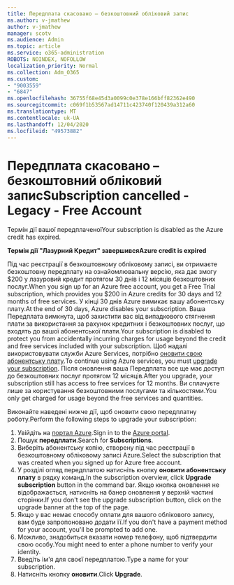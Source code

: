 ```yaml
---
title: Передплата скасовано – безкоштовний обліковий запис
ms.author: v-jmathew
author: v-jmathew
manager: scotv
ms.audience: Admin
ms.topic: article
ms.service: o365-administration
ROBOTS: NOINDEX, NOFOLLOW
localization_priority: Normal
ms.collection: Adm_O365
ms.custom:
- "9003559"
- "6847"
ms.openlocfilehash: 36755f68e45d3a0099c0e378e166bff82362e490
ms.sourcegitcommit: c069f1b53567ad14711c423740f120439a312a60
ms.translationtype: MT
ms.contentlocale: uk-UA
ms.lasthandoff: 12/04/2020
ms.locfileid: "49573882"
---
```

# <a name="subscription-cancelled---legacy---free-account"></a><span data-ttu-id="2cc15-102">Передплата скасовано – безкоштовний обліковий запис</span><span class="sxs-lookup"><span data-stu-id="2cc15-102">Subscription cancelled - Legacy - Free Account</span></span>

<span data-ttu-id="2cc15-103">Термін дії вашої передплаченої</span><span class="sxs-lookup"><span data-stu-id="2cc15-103">Your subscription is disabled as the Azure credit has expired.</span></span>

<span data-ttu-id="2cc15-104">**Термін дії "Лазурний Кредит" завершився**</span><span class="sxs-lookup"><span data-stu-id="2cc15-104">**Azure credit is expired**</span></span>

<span data-ttu-id="2cc15-105">Під час реєстрації в безкоштовному обліковому записі, ви отримаєте безкоштовну передплату на ознайомлювальну версію, яка дає змогу $200 у лазуровий кредит протягом 30 днів і 12 місяців безкоштовних послуг.</span><span class="sxs-lookup"><span data-stu-id="2cc15-105">When you sign up for an Azure free account, you get a Free Trial subscription, which provides you $200 in Azure credits for 30 days and 12 months of free services.</span></span> <span data-ttu-id="2cc15-106">У кінці 30 днів Azure вимикає вашу абонентську плату.</span><span class="sxs-lookup"><span data-stu-id="2cc15-106">At the end of 30 days, Azure disables your subscription.</span></span> <span data-ttu-id="2cc15-107">Ваша Передплата вимкнута, щоб захистити вас від випадкового стягнення плати за використання за рахунок кредитних і безкоштовних послуг, що входять до вашої абонентської плати.</span><span class="sxs-lookup"><span data-stu-id="2cc15-107">Your subscription is disabled to protect you from accidentally incurring charges for usage beyond the credit and free services included with your subscription.</span></span> <span data-ttu-id="2cc15-108">Щоб надалі використовувати служби Azure Services, потрібно [оновити свою абонентську плату](https://docs.microsoft.com/azure/cost-management-billing/manage/upgrade-azure-subscription).</span><span class="sxs-lookup"><span data-stu-id="2cc15-108">To continue using Azure services, you must [upgrade your subscription](https://docs.microsoft.com/azure/cost-management-billing/manage/upgrade-azure-subscription).</span></span> <span data-ttu-id="2cc15-109">Після оновлення ваша Передплата все ще має доступ до безкоштовних послуг протягом 12 місяців.</span><span class="sxs-lookup"><span data-stu-id="2cc15-109">After you upgrade, your subscription still has access to free services for 12 months.</span></span> <span data-ttu-id="2cc15-110">Ви сплачуєте лише за користування безкоштовними послугами та кількостями.</span><span class="sxs-lookup"><span data-stu-id="2cc15-110">You only get charged for usage beyond the free services and quantities.</span></span>

<span data-ttu-id="2cc15-111">Виконайте наведені нижче дії, щоб оновити свою передплатну роботу.</span><span class="sxs-lookup"><span data-stu-id="2cc15-111">Perform the following steps to upgrade your subscription:</span></span>

1. <span data-ttu-id="2cc15-112">Увійдіть на [портал Azure](https://portal.azure.com/).</span><span class="sxs-lookup"><span data-stu-id="2cc15-112">Sign in to the [Azure portal](https://portal.azure.com/).</span></span>
2. <span data-ttu-id="2cc15-113">Пошук **передплати**.</span><span class="sxs-lookup"><span data-stu-id="2cc15-113">Search for **Subscriptions**.</span></span>
3. <span data-ttu-id="2cc15-114">Виберіть абонентську копію, створену під час реєстрації в безкоштовному обліковому записі Azure.</span><span class="sxs-lookup"><span data-stu-id="2cc15-114">Select the subscription that was created when you signed up for Azure free account.</span></span>
4. <span data-ttu-id="2cc15-115">У розділі огляд передплатою натисніть кнопку **оновити абонентську плату** в рядку команд.</span><span class="sxs-lookup"><span data-stu-id="2cc15-115">In the subscription overview, click **Upgrade subscription** button in the command bar.</span></span> <span data-ttu-id="2cc15-116">Якщо кнопка оновлення не відображається, натисніть на банер оновлення у верхній частині сторінки.</span><span class="sxs-lookup"><span data-stu-id="2cc15-116">If you don't see the upgrade subscription button, click on the upgrade banner at the top of the page.</span></span>
5. <span data-ttu-id="2cc15-117">Якщо у вас немає способу оплати для вашого облікового запису, вам буде запропоновано додати її.</span><span class="sxs-lookup"><span data-stu-id="2cc15-117">If you don't have a payment method for your account, you'll be prompted to add one.</span></span>
6. <span data-ttu-id="2cc15-118">Можливо, знадобиться вказати номер телефону, щоб підтвердити свою особу.</span><span class="sxs-lookup"><span data-stu-id="2cc15-118">You might need to enter a phone number to verify your identity.</span></span>
7. <span data-ttu-id="2cc15-119">Введіть ім'я для своєї передплатою.</span><span class="sxs-lookup"><span data-stu-id="2cc15-119">Type a name for your subscription.</span></span>
8. <span data-ttu-id="2cc15-120">Натисніть кнопку  **оновити**.</span><span class="sxs-lookup"><span data-stu-id="2cc15-120">Click  **Upgrade**.</span></span>
